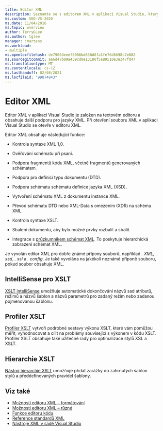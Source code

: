 ```yaml
---
title: Editor XML
description: Seznamte se s editorem XML v aplikaci Visual Studio, který je založen na textovém editoru a obsahuje další podporu pro jazyky XML.
ms.custom: SEO-VS-2020
ms.date: 11/04/2016
ms.topic: overview
author: TerryGLee
ms.author: tglee
manager: jmartens
ms.workload:
- multiple
ms.openlocfilehash: de79063eeef5056bd850d8fa1fe76d6698c7e082
ms.sourcegitcommit: ae6d47b09a439cd0e13180f5e89510e3e347fd47
ms.translationtype: MT
ms.contentlocale: cs-CZ
ms.lasthandoff: 02/08/2021
ms.locfileid: "99874843"
---
```

# <a name="xml-editor"></a>Editor XML

Editor XML v aplikaci Visual Studio je založen na textovém editoru a obsahuje další podporu pro jazyky XML. Při otevření souboru XML v aplikaci Visual Studio se otevře v editoru XML.

Editor XML obsahuje následující funkce:

- Kontrola syntaxe XML 1,0.

- Ověřování schématu při psaní.

- Podpora fragmentů kódu XML, včetně fragmentů generovaných schématem.

- Podpora pro definici typu dokumentu (DTD).

- Podpora schématu schématu definice jazyka XML (XSD).

- Vytvoření schématu XML z dokumentu instance XML.

- Převod schématu DTD nebo XML-Data s omezením (XDR) na schéma XML.

- Kontrola syntaxe XSLT.

- Sbalení dokumentu, aby bylo možné prvky rozbalit a sbalit.

- Integrace s [průzkumníkem schémat XML](../xml-tools/xml-schema-explorer.md). To poskytuje hierarchická zobrazení schémat XML.

Je vyvolán editor XML pro dobře známé přípony souborů, například *. XML*, *. xsd*, *. xsl* a *. config*. Je také vyvolána na jakékoli neznámé příponě souboru, pokud soubor obsahuje XML.

## <a name="xslt-intellisense"></a>IntelliSense pro XSLT

[XSLT IntelliSense](../xml-tools/xml-editor-intellisense-features.md) umožňuje automatické dokončování názvů sad atributů, režimů a názvů šablon a názvů parametrů pro zadaný režim nebo zadanou pojmenovanou šablonu.

## <a name="xslt-profiler"></a>Profiler XSLT

[Profiler XSLT](../xml-tools/xslt-profiler.md) vytvoří podrobné sestavy výkonu XSLT, které vám pomůžou měřit, vyhodnocovat a cílit na problémy související s výkonem v kódu XSLT. Profiler XSLT obsahuje také užitečné rady pro optimalizace stylů XSL a XSLT.

## <a name="xslt-hierarchy"></a>Hierarchie XSLT

[Nástroj hierarchie XSLT](../xml-tools/walkthrough-using-xslt-hierarchy.md) umožňuje přidat zarážky do zahrnutých šablon stylů a předdefinovaných pravidel šablony.

## <a name="see-also"></a>Viz také

- [Možnosti editoru XML – formátování](../ide/reference/options-text-editor-xml-formatting.md)
- [Možnosti editoru XML – různé](../ide/reference/options-text-editor-xml-miscellaneous.md)
- [Funkce editoru kódu](../ide/writing-code-in-the-code-and-text-editor.md)
- [Reference standardů XML](/previous-versions/dotnet/netframework-4.0/ms256177(v=vs.100))
- [Nástroje XML v sadě Visual Studio](../xml-tools/xml-tools-in-visual-studio.md)